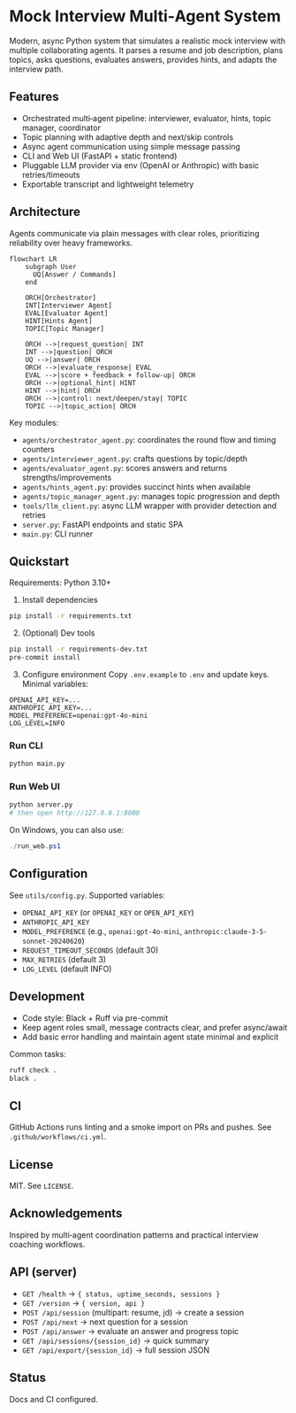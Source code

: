 # Mock Interview Multi‑Agent System

Modern, async Python system that simulates a realistic mock interview with multiple collaborating agents. It parses a resume and job description, plans topics, asks questions, evaluates answers, provides hints, and adapts the interview path.

## Features
- Orchestrated multi‑agent pipeline: interviewer, evaluator, hints, topic manager, coordinator
- Topic planning with adaptive depth and next/skip controls
- Async agent communication using simple message passing
- CLI and Web UI (FastAPI + static frontend)
- Pluggable LLM provider via env (OpenAI or Anthropic) with basic retries/timeouts
- Exportable transcript and lightweight telemetry

## Architecture
Agents communicate via plain messages with clear roles, prioritizing reliability over heavy frameworks.

```mermaid
flowchart LR
    subgraph User
      UQ[Answer / Commands]
    end

    ORCH[Orchestrator]
    INT[Interviewer Agent]
    EVAL[Evaluator Agent]
    HINT[Hints Agent]
    TOPIC[Topic Manager]

    ORCH -->|request_question| INT
    INT -->|question| ORCH
    UQ -->|answer| ORCH
    ORCH -->|evaluate_response| EVAL
    EVAL -->|score + feedback + follow-up| ORCH
    ORCH -->|optional_hint| HINT
    HINT -->|hint| ORCH
    ORCH -->|control: next/deepen/stay| TOPIC
    TOPIC -->|topic_action| ORCH
```

Key modules:
- `agents/orchestrator_agent.py`: coordinates the round flow and timing counters
- `agents/interviewer_agent.py`: crafts questions by topic/depth
- `agents/evaluator_agent.py`: scores answers and returns strengths/improvements
- `agents/hints_agent.py`: provides succinct hints when available
- `agents/topic_manager_agent.py`: manages topic progression and depth
- `tools/llm_client.py`: async LLM wrapper with provider detection and retries
- `server.py`: FastAPI endpoints and static SPA
- `main.py`: CLI runner

## Quickstart
Requirements: Python 3.10+

1) Install dependencies
```bash
pip install -r requirements.txt
```

2) (Optional) Dev tools
```bash
pip install -r requirements-dev.txt
pre-commit install
```

3) Configure environment
Copy `.env.example` to `.env` and update keys. Minimal variables:
```
OPENAI_API_KEY=...
ANTHROPIC_API_KEY=...
MODEL_PREFERENCE=openai:gpt-4o-mini
LOG_LEVEL=INFO
```

### Run CLI
```bash
python main.py
```

### Run Web UI
```bash
python server.py
# then open http://127.0.0.1:8000
```

On Windows, you can also use:
```powershell
./run_web.ps1
```

## Configuration
See `utils/config.py`. Supported variables:
- `OPENAI_API_KEY` (or `OPENAI_KEY` or `OPEN_API_KEY`)
- `ANTHROPIC_API_KEY`
- `MODEL_PREFERENCE` (e.g., `openai:gpt-4o-mini`, `anthropic:claude-3-5-sonnet-20240620`)
- `REQUEST_TIMEOUT_SECONDS` (default 30)
- `MAX_RETRIES` (default 3)
- `LOG_LEVEL` (default INFO)

## Development
- Code style: Black + Ruff via pre-commit
- Keep agent roles small, message contracts clear, and prefer async/await
- Add basic error handling and maintain agent state minimal and explicit

Common tasks:
```bash
ruff check .
black .
```

## CI
GitHub Actions runs linting and a smoke import on PRs and pushes. See `.github/workflows/ci.yml`.

## License
MIT. See `LICENSE`.

## Acknowledgements
Inspired by multi‑agent coordination patterns and practical interview coaching workflows.

## API (server)
- `GET /health` → `{ status, uptime_seconds, sessions }`
- `GET /version` → `{ version, api }`
- `POST /api/session` (multipart: resume, jd) → create a session
- `POST /api/next` → next question for a session
- `POST /api/answer` → evaluate an answer and progress topic
- `GET /api/sessions/{session_id}` → quick summary
- `GET /api/export/{session_id}` → full session JSON

## Status
Docs and CI configured.